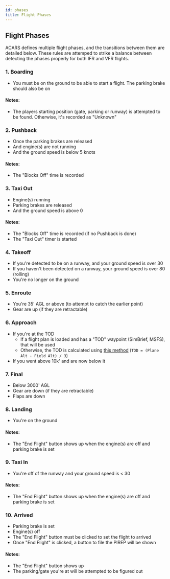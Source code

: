 ```yaml
---
id: phases
title: Flight Phases
---
```



## Flight Phases

ACARS defines multiple flight phases, and the transitions between them are detailed below. These rules are attemped to strike a balance between detecting the phases properly for both IFR and VFR flights.

### 1. Boarding

- You must be on the ground to be able to start a flight. The parking brake should also be on

#### Notes:

- The players starting position (gate, parking or runway) is attempted to be found. Otherwise, it's recorded as "Unknown"

### 2. Pushback

- Once the parking brakes are released
- And engine(s) are not running
- And the ground speed is below 5 knots

#### Notes:

- The "Blocks Off" time is recorded

### 3. Taxi Out

- Engine(s) running
- Parking brakes are released 
- And the ground speed is above 0

#### Notes:

- The "Blocks Off" time is recorded (if no Pushback is done)
- The "Taxi Out" timer is started

### 4. Takeoff

- If you're detected to be on a runway, and your ground speed is over 30
- If you haven't been detected on a runway, your ground speed is over 80 (rolling)
- You're no longer on the ground

### 5. Enroute

- You're 35' AGL or above (to attempt to catch the earlier point)
- Gear are up (if they are retractable)

### 6. Approach

- If you're at the TOD
    - If a flight plan is loaded and has a "TOD" waypoint (SimBrief, MSFS), that will be used
    - Otherwise, the TOD is calculated using [this method](https://www.flyingmag.com/technique/tip-week/calculating-top-descent/) (`TOD = (Plane Alt - Field Alt) / 3`)
- If you went above 10k' and are now below it

### 7. Final

- Below 3000' AGL
- Gear are down (if they are retractable)
- Flaps are down

### 8. Landing

- You're on the ground

#### Notes:

- The "End Flight" button shows up when the engine(s) are off and parking brake is set

### 9. Taxi In

- You're off of the runway and your ground speed is < 30

#### Notes:

- The "End Flight" button shows up when the engine(s) are off and parking brake is set

### 10. Arrived

- Parking brake is set
- Engine(s) off
- The "End Flight" button must be clicked to set the flight to arrived
- Once "End Flight" is clicked, a button to file the PIREP will be shown

#### Notes:

- The "End Flight" button shows up
- The parking/gate you're at will be attempted to be figured out
